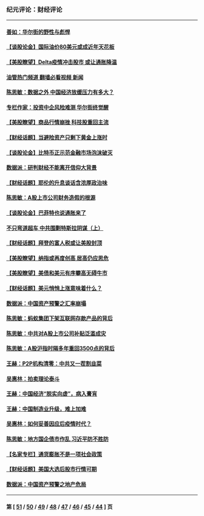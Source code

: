 ### 纪元评论：财经评论
---
#### [善如：华尔街的野性与彪悍](../../pages/nsc1026/n13112664.md?07270330) 
#### [【谈股论金】国际油价80美元或成近年天花板](../../pages/nsc1026/n13108524.md?07270330) 
#### [【美股瞭望】Delta疫情冲击股市 或让通胀降温](../../pages/nsc1026/n13100297.md?07270330) 
#### [油管热门频道 翻墙必看视频 新闻](ok?07270330)
#### [陈思敏：数据之外 中国经济放缓压力有多大？](../../pages/nsc1026/n13085576.md?07270330) 
#### [专栏作家：投资中企风险难测 华尔街终觉醒](../../pages/nsc1026/n13079366.md?07270330) 
#### [【美股瞭望】商品行情崩挫 科技股重回主流](../../pages/nsc1026/n13029798.md?07270330) 
#### [【财经话题】当避险资产只剩下黄金上涨时](../../pages/nsc1026/n12975626.md?07270330) 
#### [【谈股论金】比特币正示范金融市场泡沫破灭](../../pages/nsc1026/n12961769.md?07270330) 
#### [数据派：研判财经不能离开信仰大背景](../../pages/nsc1026/n12932684.md?07270330) 
#### [【财经话题】耶伦的升息谈话含浓厚政治味](../../pages/nsc1026/n12927299.md?07270330) 
#### [陈思敏：A股上市公司财务造假的根源](../../pages/nsc1026/n11229323.md?07270330) 
#### [【谈股论金】巴菲特也说通胀来了](../../pages/nsc1026/n12922463.md?07270330) 
#### [不只弯道超车 中共围剿特斯拉阴谋（上）](../../pages/nsc1026/n12919595.md?07270330) 
#### [【财经话题】拜登的富人税或让美股封顶](../../pages/nsc1026/n12899125.md?07270330) 
#### [【美股瞭望】纳指或再度创高 居高仍应思危](../../pages/nsc1026/n12878350.md?07270330) 
#### [【美股瞭望】美债和美元有序攀高无碍牛市](../../pages/nsc1026/n12844459.md?07270330) 
#### [【财经话题】美元悄悄上涨意味着什么？](../../pages/nsc1026/n12798222.md?07270330) 
#### [数据派：中国资产预警之汇率崩塌](../../pages/nsc1026/n12774242.md?07270330) 
#### [陈思敏：蚂蚁集团下架互联网存款产品的背后](../../pages/nsc1026/n12719862.md?07270330) 
#### [陈思敏：中共对A股上市公司补贴泛滥成灾](../../pages/nsc1026/n12713263.md?07270330) 
#### [陈思敏：A股沪指时隔多年重回3500点的背后](../../pages/nsc1026/n12675538.md?07270330) 
#### [王赫：P2P机构清零：中共又一茬割韭菜](../../pages/nsc1026/n12614544.md?07270330) 
#### [吴惠林：拍卖理论泰斗](../../pages/nsc1026/n12591360.md?07270330) 
#### [王赫：中国经济“脱实向虚”，病入膏肓](../../pages/nsc1026/n12564946.md?07270330) 
#### [王赫：中国制造业升级，难上加难](../../pages/nsc1026/n12559461.md?07270330) 
#### [吴惠林：如何妥善因应后疫情时代？](../../pages/nsc1026/n12553885.md?07270330) 
#### [陈思敏：地方国企债市作乱 习近平防不胜防](../../pages/nsc1026/n12553384.md?07270330) 
#### [【名家专栏】通货膨胀不是一项社会政策](../../pages/nsc1026/n12528711.md?07270330) 
#### [【财经话题】美国大选后股市行情可期](../../pages/nsc1026/n12514949.md?07270330) 
#### [数据派：中国资产预警之地产危局](../../pages/nsc1026/n12490884.md?07270330) 

---
#### 第 [ [51](./51.md?07270330) / [50](./50.md?07270330) / [49](./49.md?07270330) / [48](./48.md?07270330) / [47](./47.md?07270330) / [46](./46.md?07270330) / [45](./45.md?07270330) / [44](./44.md?07270330) ] 页
